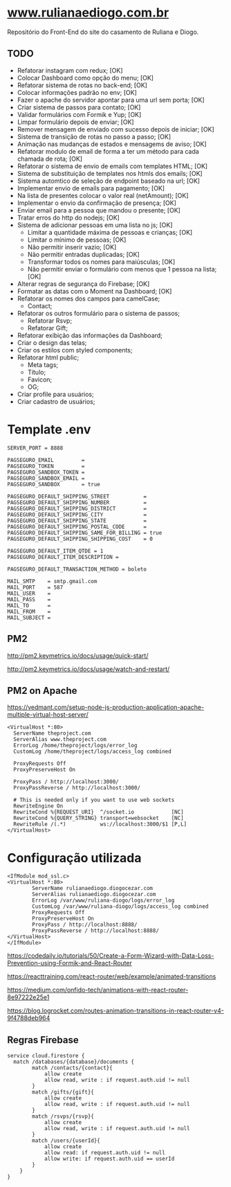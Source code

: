 # www.rulianaediogo.com.br
Repositório do Front-End do site do casamento de Ruliana e Diogo.

## TODO

* Refatorar instagram com redux; [OK]
* Colocar Dashboard como opção do menu; [OK]
* Refatorar sistema de rotas no back-end; [OK]
* Colocar informações padrão no env; [OK]
* Fazer o apache do servidor apontar para uma url sem porta; [OK]
* Criar sistema de passos para contato; [OK]
* Validar formulários com Formik e Yup; [OK]
* Limpar formulário depois de enviar; [OK]
* Remover mensagem de enviado com sucesso depois de iniciar; [OK]
* Sistema de transição de rotas no passo a passo; [OK]
* Animação nas mudanças de estados e mensagems de aviso; [OK]
* Refatorar modulo de email de forma a ter um método para cada chamada de rota; [OK]
* Refatorar o sistema de envio de emails com templates HTML; [OK]
* Sistema de substituição de templates nos htmls dos emails; [OK]
* Sistema automtico de seleção de endpoint baseado na url; [OK]
* Implementar envio de emails para pagamento; [OK]
* Na lista de presentes colocar o valor real (netAmount); [OK]
* Implementar o envio da confirmação de presença; [OK]
* Enviar email para a pessoa que mandou o presente; [OK]
* Tratar erros do http do nodejs; [OK]
* Sistema de adicionar pessoas em uma lista no js; [OK]
	* Limitar a quantidade máxima de pessoas e crianças; [OK]
	* Limitar o mínimo de pessoas; [OK]
	* Não permitir inserir vazio; [OK]
	* Não permitir entradas duplicadas; [OK]
	* Transformar todos os nomes para maiúsculas; [OK]
	* Não permitir enviar o formulário com menos que 1 pessoa na lista; [OK]
* Alterar regras de segurança do Firebase; [OK]
* Formatar as datas com o Moment na Dashboard; [OK]
* Refatorar os nomes dos campos para camelCase;
	* Contact;
* Refatorar os outros formulário para o sistema de passos;
	* Refatorar Rsvp;
	* Refatorar Gift;
* Refatorar exibição das informações da Dashboard;
* Criar o design das telas;
* Criar os estilos com styled components;
* Refatorar html public;
	* Meta tags;
	* Título;
	* Favicon;
	* OG;
* Criar profile para usuários;
* Criar cadastro de usuários;

# Template .env

```
SERVER_PORT = 8888

PAGSEGURO_EMAIL         =
PAGSEGURO_TOKEN         =
PAGSEGURO_SANDBOX_TOKEN =
PAGSEGURO_SANDBOX_EMAIL =
PAGSEGURO_SANDBOX       = true

PAGSEGURO_DEFAULT_SHIPPING_STREET           =
PAGSEGURO_DEFAULT_SHIPPING_NUMBER           =
PAGSEGURO_DEFAULT_SHIPPING_DISTRICT         =
PAGSEGURO_DEFAULT_SHIPPING_CITY             =
PAGSEGURO_DEFAULT_SHIPPING_STATE            =
PAGSEGURO_DEFAULT_SHIPPING_POSTAL_CODE      =
PAGSEGURO_DEFAULT_SHIPPING_SAME_FOR_BILLING = true
PAGSEGURO_DEFAULT_SHIPPING_SHIPPING_COST    = 0

PAGSEGURO_DEFAULT_ITEM_QTDE = 1
PAGSEGURO_DEFAULT_ITEM_DESCRIPTION =

PAGSEGURO_DEFAULT_TRANSACTION_METHOD = boleto

MAIL_SMTP    = smtp.gmail.com
MAIL_PORT    = 587
MAIL_USER    =
MAIL_PASS    =
MAIL_TO      =
MAIL_FROM    =
MAIL_SUBJECT =

```

## PM2

http://pm2.keymetrics.io/docs/usage/quick-start/

http://pm2.keymetrics.io/docs/usage/watch-and-restart/

## PM2 on Apache

https://vedmant.com/setup-node-js-production-application-apache-multiple-virtual-host-server/

```
<VirtualHost *:80>
  ServerName theproject.com
  ServerAlias www.theproject.com
  ErrorLog /home/theproject/logs/error_log
  CustomLog /home/theproject/logs/access_log combined

  ProxyRequests Off
  ProxyPreserveHost On

  ProxyPass / http://localhost:3000/
  ProxyPassReverse / http://localhost:3000/

  # This is needed only if you want to use web sockets
  RewriteEngine On
  RewriteCond %{REQUEST_URI}  ^/socket.io            [NC]
  RewriteCond %{QUERY_STRING} transport=websocket    [NC]
  RewriteRule /(.*)           ws://localhost:3000/$1 [P,L]
</VirtualHost>
```

# Configuração utilizada

```
<IfModule mod_ssl.c>
<VirtualHost *:80>
        ServerName rulianaediogo.diogocezar.com
        ServerAlias rulianaediogo.diogocezar.com
        ErrorLog /var/www/ruliana-diogo/logs/error_log
        CustomLog /var/www/ruliana-diogo/logs/access_log combined
        ProxyRequests Off
        ProxyPreserveHost On
        ProxyPass / http://localhost:8888/
        ProxyPassReverse / http://localhost:8888/
</VirtualHost>
</IfModule>
```

https://codedaily.io/tutorials/50/Create-a-Form-Wizard-with-Data-Loss-Prevention-using-Formik-and-React-Router

https://reacttraining.com/react-router/web/example/animated-transitions

https://medium.com/onfido-tech/animations-with-react-router-8e97222e25e1

https://blog.logrocket.com/routes-animation-transitions-in-react-router-v4-9f4788deb964

## Regras Firebase

```
service cloud.firestore {
  match /databases/{database}/documents {
		match /contacts/{contact}{
			allow create
			allow read, write : if request.auth.uid != null
		}
		match /gifts/{gift}{
			allow create
			allow read, write : if request.auth.uid != null
		}
		match /rsvps/{rsvp}{
			allow create
			allow read, write : if request.auth.uid != null
		}
		match /users/{userId}{
			allow create
			allow read: if request.auth.uid != null
			allow write: if request.auth.uid == userId
		}
	}
}
```